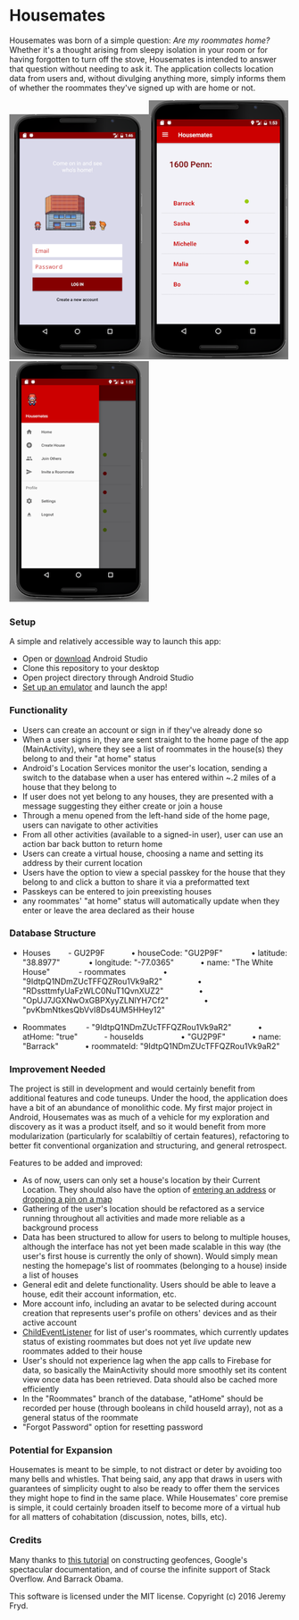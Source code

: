 # Housemates


Housemates was born of a simple question: _Are my roommates home?_ Whether it's a thought arising from sleepy isolation in your room or for having forgotten to turn off the stove, Housemates is intended to answer that question without needing to ask it. The application collects location data from users and, without divulging anything more, simply informs them of whether the roommates they've signed up with are home or not.


![Login Page Screenshot](Screenshots/LoginActivity.png?raw=true "Login Page")![Hom Page Screenshot](Screenshots/MainActivity.png?raw=true "Home Page")![Navigation Page Screenshot](Screenshots/NavDrawer.png?raw=true "Navigation Page")


### Setup

A simple and relatively accessible way to launch this app:

* Open or [download](https://developer.android.com/studio/index.html) Android Studio
* Clone this repository to your desktop
* Open project directory through Android Studio
* [Set up an emulator](https://developer.android.com/studio/run/managing-avds.html) and launch the app!


### Functionality

* Users can create an account or sign in if they've already done so
* When a user signs in, they are sent straight to the home page of the app (MainActivity), where they see a list of roommates in the house(s) they belong to and their "at home" status
* Android's Location Services monitor the user's location, sending a switch to the database when a user has entered within ~.2 miles of a house that they belong to
* If user does not yet belong to any houses, they are presented with a message suggesting they either create or join a house
* Through a menu opened from the left-hand side of the home page, users can navigate to other activities
* From all other activities (available to a signed-in user), user can use an action bar back button to return home
* Users can create a virtual house, choosing a name and setting its address by their current location
* Users have the option to view a special passkey for the house that they belong to and click a button to share it via a preformatted text
* Passkeys can be entered to join preexisting houses
* any roommates' "at home" status will automatically update when they enter or leave the area declared as their house


### Database Structure

- Houses 
&nbsp;&nbsp;&nbsp;&nbsp;&nbsp;&nbsp;- GU2P9F
&nbsp;&nbsp;&nbsp;&nbsp;&nbsp;&nbsp;&nbsp;&nbsp;&nbsp;&nbsp;        • houseCode: "GU2P9F" 
&nbsp;&nbsp;&nbsp;&nbsp;&nbsp;&nbsp;&nbsp;&nbsp;&nbsp;&nbsp;        • latitude: "38.8977" 
&nbsp;&nbsp;&nbsp;&nbsp;&nbsp;&nbsp;&nbsp;&nbsp;&nbsp;&nbsp;        • longitude: "-77.0365"
&nbsp;&nbsp;&nbsp;&nbsp;&nbsp;&nbsp;&nbsp;&nbsp;&nbsp;&nbsp;        • name: "The White House" 
&nbsp;&nbsp;&nbsp;&nbsp;&nbsp;&nbsp;&nbsp;&nbsp;&nbsp;&nbsp;        -  roommates 
&nbsp;&nbsp;&nbsp;&nbsp;&nbsp;&nbsp;&nbsp;&nbsp;&nbsp;&nbsp;&nbsp;&nbsp;&nbsp;&nbsp;            • "9IdtpQ1NDmZUcTFFQZRou1Vk9aR2"
&nbsp;&nbsp;&nbsp;&nbsp;&nbsp;&nbsp;&nbsp;&nbsp;&nbsp;&nbsp;&nbsp;&nbsp;&nbsp;&nbsp;            • "RDssttmfyUaFzWLC0NuT1QvnXUZ2"
&nbsp;&nbsp;&nbsp;&nbsp;&nbsp;&nbsp;&nbsp;&nbsp;&nbsp;&nbsp;&nbsp;&nbsp;&nbsp;&nbsp;            • "OpUJ7JGXNwOxGBPXyyZLNlYH7Cf2"
&nbsp;&nbsp;&nbsp;&nbsp;&nbsp;&nbsp;&nbsp;&nbsp;&nbsp;&nbsp;&nbsp;&nbsp;&nbsp;&nbsp;            • "pvKbmNtkesQbVvI8Ds4UM5HHey12"

- Roommates 
&nbsp;&nbsp;&nbsp;&nbsp;&nbsp;&nbsp;    - "9IdtpQ1NDmZUcTFFQZRou1Vk9aR2"
&nbsp;&nbsp;&nbsp;&nbsp;&nbsp;&nbsp;&nbsp;&nbsp;&nbsp;&nbsp;        • atHome: "true"
&nbsp;&nbsp;&nbsp;&nbsp;&nbsp;&nbsp;&nbsp;&nbsp;&nbsp;&nbsp;        -  houseIds 
&nbsp;&nbsp;&nbsp;&nbsp;&nbsp;&nbsp;&nbsp;&nbsp;&nbsp;&nbsp;&nbsp;&nbsp;&nbsp;&nbsp;            • "GU2P9F"
&nbsp;&nbsp;&nbsp;&nbsp;&nbsp;&nbsp;&nbsp;&nbsp;&nbsp;&nbsp;        • name: "Barrack"
&nbsp;&nbsp;&nbsp;&nbsp;&nbsp;&nbsp;&nbsp;&nbsp;&nbsp;&nbsp;        • roommateId: "9IdtpQ1NDmZUcTFFQZRou1Vk9aR2" 


### Improvement Needed

The project is still in development and would certainly benefit from additional features and code tuneups. Under the hood, the application does have a bit of an abundance of monolithic code. My first major project in Android, Housemates was as much of a vehicle for my exploration and discovery as it was a product itself, and so it would benefit from more modularization (particularly for scalabiltiy of certain features), refactoring to better fit conventional organization and structuring, and general retrospect.


Features to be added and improved:
* As of now, users can only set a house's location by their Current Location. They should also have the option of [entering an address](https://developers.google.com/maps/documentation/geocoding/intro) or [dropping a pin on a map](https://developers.google.com/maps/documentation/android-api/map)
* Gathering of the user's location should be refactored as a service running throughout all activities and made more reliable as a background process
* Data has been structured to allow for users to belong to multiple houses, although the interface has not yet been made scalable in this way (the user's first house is currently the only of shown). Would simply mean nesting the homepage's list of roommates (belonging to a house) inside a list of houses
* General edit and delete functionality. Users should be able to leave a house, edit their account information, etc.
* More account info, including an avatar to be selected during account creation that represents user's profile on others' devices and as their active account
* [ChildEventListener](https://www.firebase.com/docs/java-api/javadoc/com/firebase/client/ChildEventListener.html) for list of user's roommates, which currently updates status of existing roommates but does not yet _live_ update new roommates added to their house
* User's should not experience lag when the app calls to Firebase for data, so basically the MainActivity should more smoothly set its content view once data has been retrieved. Data should also be cached more efficiently
* In the "Roommates" branch of the database, "atHome" should be recorded per house (through booleans in child houseId array), not as a general status of the roommate
* "Forgot Password" option for resetting password


### Potential for Expansion

Housemates is meant to be simple, to not distract or deter by avoiding too many bells and whistles. That being said, any app that draws in users with guarantees of simplicity ought to also be ready to offer them the services they might hope to find in the same place. While Housemates' core premise is simple, it could certainly broaden itself to become more of a virtual hub for all matters of cohabitation (discussion, notes, bills, etc).


### Credits

Many thanks to [this tutorial](https://code.tutsplus.com/tutorials/how-to-work-with-geofences-on-android--cms-26639) on constructing geofences, Google's spectacular documentation, and of course the infinite support of Stack Overflow. And Barrack Obama.

This software is licensed under the MIT license.
Copyright (c) 2016 Jeremy Fryd.